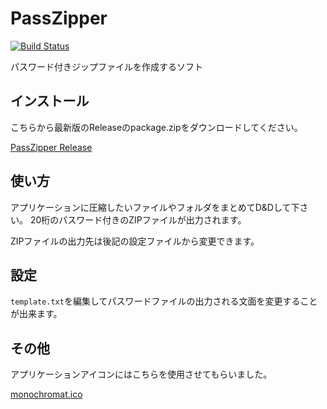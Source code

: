 # PassZipper

[![Build Status](https://dev.azure.com/gothwasawasa/PassZipper/_apis/build/status/kagerouttepaso.PassZipper?branchName=master)](https://dev.azure.com/gothwasawasa/PassZipper/_build/latest?definitionId=10&branchName=master)

パスワード付きジップファイルを作成するソフト

## インストール

こちらから最新版のReleaseのpackage.zipをダウンロードしてください。

[PassZipper Release](https://github.com/kagerouttepaso/PassZipper/releases "Releaseのページ")

## 使い方

アプリケーションに圧縮したいファイルやフォルダをまとめてD&Dして下さい。
20桁のパスワード付きのZIPファイルが出力されます。

ZIPファイルの出力先は後記の設定ファイルから変更できます。

## 設定

`template.txt`を編集してパスワードファイルの出力される文面を変更することが出来ます。

## その他

アプリケーションアイコンにはこちらを使用させてもらいました。

[monochromat.ico](http://spheresofa.net/blog/?p=524 "紹介ページ")
